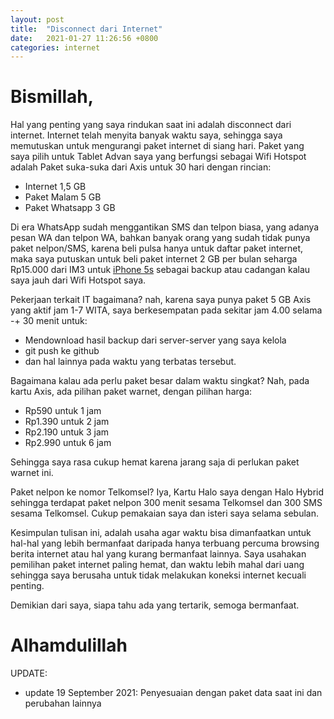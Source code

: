 ```yaml
---
layout: post
title:  "Disconnect dari Internet"
date:   2021-01-27 11:26:56 +0800
categories: internet
---
```


# Bismillah,

Hal yang penting yang saya rindukan saat ini adalah disconnect dari internet. Internet
telah menyita banyak waktu saya, sehingga saya memutuskan untuk mengurangi paket
internet di siang hari. Paket yang saya pilih untuk Tablet Advan saya yang berfungsi
sebagai Wifi Hotspot adalah Paket suka-suka dari Axis untuk 30 hari dengan rincian:
- Internet 1,5 GB
- Paket Malam 5 GB
- Paket Whatsapp 3 GB

Di era WhatsApp sudah menggantikan SMS dan telpon biasa, yang adanya pesan WA dan 
telpon WA, bahkan banyak orang yang sudah tidak punya paket nelpon/SMS, karena beli
pulsa hanya untuk daftar paket internet, maka saya putuskan untuk beli paket internet
2 GB per bulan seharga Rp15.000 dari IM3 untuk 
[iPhone 5s](https://www.muntaza.id/iphone/2021/05/26/review-iphone.html) sebagai backup
atau cadangan kalau saya jauh dari Wifi Hotspot saya.

Pekerjaan terkait IT bagaimana? nah, karena saya punya paket 5 GB Axis yang aktif
jam 1-7 WITA, saya berkesempatan pada sekitar jam 4.00 selama -+ 30 menit untuk:
- Mendownload hasil backup dari server-server yang saya kelola
- git push ke github
- dan hal lainnya pada waktu yang terbatas tersebut.

Bagaimana kalau ada perlu paket besar dalam waktu singkat? Nah, pada kartu Axis, ada
pilihan paket warnet, dengan pilihan harga:
- Rp590 untuk 1 jam
- Rp1.390 untuk 2 jam
- Rp2.190 untuk 3 jam
- Rp2.990 untuk 6 jam

Sehingga saya rasa cukup hemat karena jarang saja di perlukan paket warnet ini.

Paket nelpon ke nomor Telkomsel? Iya, Kartu Halo saya dengan Halo Hybrid sehingga
terdapat paket nelpon 300 menit sesama Telkomsel dan 300 SMS sesama Telkomsel. Cukup
pemakaian saya dan isteri saya selama sebulan.

Kesimpulan tulisan ini, adalah usaha agar waktu bisa dimanfaatkan untuk hal-hal yang lebih
bermanfaat daripada hanya terbuang percuma browsing berita internet atau hal yang kurang bermanfaat
lainnya. Saya usahakan pemilihan paket internet paling hemat, dan waktu lebih mahal dari uang
sehingga saya berusaha untuk tidak melakukan koneksi internet kecuali penting.

Demikian dari saya, siapa tahu ada yang tertarik, semoga bermanfaat.

# Alhamdulillah

UPDATE:
- update 19 September 2021: Penyesuaian dengan paket data saat ini dan perubahan lainnya
